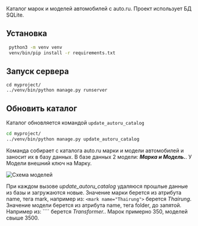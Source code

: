 Каталог марок и моделей автомобилей с auto.ru. Проект использует БД SQLite.

## Установка
```bash
 python3 -m venv venv
 venv/bin/pip install -r requirements.txt 
```

## Запуск сервера
```
cd myproject/
../venv/bin/python manage.py runserver
```

## Обновить каталог
Каталог обновляется командой `update_autoru_catalog`
```bash
cd myproject/
../venv/bin/python manage.py update_autoru_catalog
```

Команда собирает с каталога auto.ru марки и модели автомобилей и заносит их в базу данных. В базе данных 2 модели: __*Марка и Модель.*__. У Модели внешний ключ на Марку.

![Схема моделей](https://github.com/ralbakov/git_adv/blob/main/docs/models.png?raw=true)

При каждом вызове *update_autoru_catalog* удаляюся прошлые данные из базы и загружаются новые. Значение марки берется из атрибута name, тега mark, например из: `<mark name="Thairung">` берется _Thairung_. Значение модели берется из атрибута name, тега folder, до запятой. Например из: `<folder name="Transformer, II" id="23666273">``` берется _Transformer._. Марок примерно 350, моделей свыше 3500.